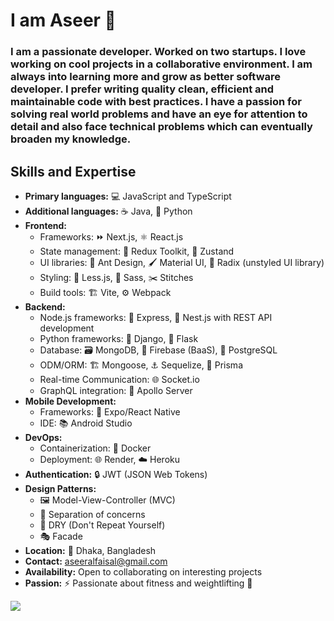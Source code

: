 <h1>I am Aseer 👋</h1>
<h3>I am a passionate developer. Worked on two startups. I love working on cool projects in a collaborative environment.  I am always into learning more and grow as better software developer. I prefer writing quality clean, efficient and maintainable code with best practices. I have a passion for solving real world problems and have an eye for attention to detail and also face technical problems which can eventually broaden my knowledge. <h3/>
<!-- <h3>A passionate programmer and developer. Currently on a carrier break. I am always eager to learn and develop. I love working on cool projects and transforming my imaginations into code. I prefer writing quality clean, efficient and maintainable code with best practices.</h3> -->

<h2>Skills and Expertise</h2>
  <ul>
    <li>
      <strong>Primary languages:</strong> 💻 JavaScript and TypeScript
    </li>
    <li>
      <strong>Additional languages:</strong> ☕️ Java, 🐍 Python
    </li>
    <li>
      <strong>Frontend:</strong>
      <ul>
        <li>Frameworks: ⏩ Next.js, ⚛️ React.js</li>
        <li>State management: 🔄 Redux Toolkit, 🧩 Zustand</li>
        <li>UI libraries: 🎨 Ant Design, 🖌️ Material UI, 🧱 Radix (unstyled UI library)</li>
        <li>Styling: 🎨 Less.js, 🎨 Sass, ✂️ Stitches</li>
        <li>Build tools: 🏗️ Vite, ⚙️ Webpack</li>
      </ul>
    </li>
    <li>
      <strong>Backend:</strong>
      <ul>
        <li>Node.js frameworks: 🚂 Express, 🦅 Nest.js with REST API development</li>
        <li>Python frameworks: 🐍 Django, 🍃 Flask</li>
        <li>Database: 🗃️ MongoDB, 🏢 Firebase (BaaS), 🐘 PostgreSQL</li>
        <li>ODM/ORM: 🏗️ Mongoose, ⚓ Sequelize, 🎨 Prisma</li>
        <li>Real-time Communication: 🌐 Socket.io</li>
        <li>GraphQL integration: 🚀 Apollo Server</li>
      </ul>
    </li>
    <li>
      <strong>Mobile Development:</strong>
      <ul>
        <li>Frameworks: 📱 Expo/React Native</li>
        <li>IDE: 📚 Android Studio</li>
      </ul>
    </li>
    <li>
      <strong>DevOps:</strong>
      <ul>
        <li>Containerization: 🐳 Docker</li>
        <li>Deployment: 🌐 Render, ☁️ Heroku</li>
      </ul>
    </li>
    <li>
      <strong>Authentication:</strong> 🔒 JWT (JSON Web Tokens)
    </li>
    <li>
      <strong>Design Patterns:</strong>
      <ul>
        <li>🖼️ Model-View-Controller (MVC)</li>
        <li>🧩 Separation of concerns</li>
        <li>🚱 DRY (Don't Repeat Yourself)</li>
        <li>🎭 Facade</li>
      </ul>
    </li>
    <li>
      <strong>Location:</strong> 📍 Dhaka, Bangladesh
    </li>
    <li>
      <strong>Contact:</strong>
      <a href="mailto:aseeralfaisal@gmail.com">aseeralfaisal@gmail.com</a>
    </li>
    <li>
      <strong>Availability:</strong> Open to collaborating on interesting projects
    </li>
    <li>
      <strong>Passion:</strong> ⚡ Passionate about fitness and weightlifting 💪
    </li>
  </ul>
  
<a href="http://www.github.com/aseeralfaisal"><img src="https://github-readme-streak-stats.herokuapp.com/?user=aseeralfaisal&stroke=ffffff&background=181824&ring=6366f1&fire=6366f1&currStreakNum=ffffff&currStreakLabel=6366f1&sideNums=ffffff&sideLabels=ffffff&dates=ffffff&hide_border=true" /></a>
